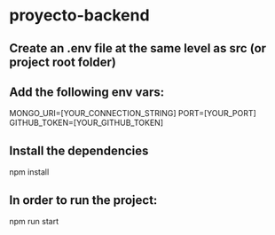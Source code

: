 # proyecto-backend

## Create an .env file at the same level as src (or project root folder)

## Add the following env vars:

MONGO_URI=[YOUR_CONNECTION_STRING]
PORT=[YOUR_PORT]
GITHUB_TOKEN=[YOUR_GITHUB_TOKEN]

## Install the dependencies

npm install

## In order to run the project:

npm run start